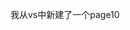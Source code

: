 <!--
 * @Author: your name
 * @Date: 2021-10-12 10:25:38
 * @LastEditTime: 2021-10-12 10:25:38
 * @LastEditors: Please set LastEditors
 * @Description: In User Settings Edit
 * @FilePath: \gitbook-learning\group-1\page-10.md
-->

我从vs中新建了一个page10